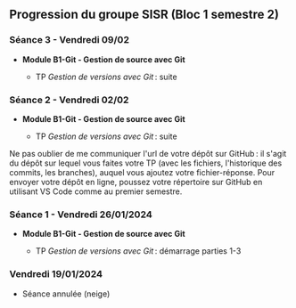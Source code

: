 ## Progression du groupe SISR (Bloc 1 semestre 2)

### Séance 3 - Vendredi 09/02

- **Module B1-Git - Gestion de source avec Git**

  - TP *Gestion de versions avec Git* : suite

### Séance 2 - Vendredi 02/02

- **Module B1-Git - Gestion de source avec Git**

  - TP *Gestion de versions avec Git* : suite

Ne pas oublier de me communiquer l'url de votre dépôt sur GitHub : il s'agit du dépôt sur lequel vous faites votre TP (avec les fichiers, l'historique des commits, les branches), auquel vous ajoutez votre fichier-réponse. Pour envoyer votre dépôt en ligne, poussez votre répertoire sur GitHub en utilisant VS Code comme au premier semestre.

### Séance 1 - Vendredi 26/01/2024

- **Module B1-Git - Gestion de source avec Git**

  - TP *Gestion de versions avec Git* : démarrage parties 1-3

### Vendredi 19/01/2024

- Séance annulée (neige)
